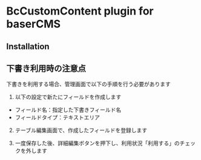 # BcCustomContent plugin for baserCMS

## Installation

## 下書き利用時の注意点
下書きを利用する場合、管理画面で以下の手順を行う必要があります

1. 以下の設定で新たにフィールドを作成します
- フィールド名：指定した下書きフィールド名
- フィールドタイプ：テキストエリア

2. テーブル編集画面で、作成したフィールドを登録します

3. 一度保存した後、詳細編集ボタンを押下し、利用状況「利用する」のチェックを外します
